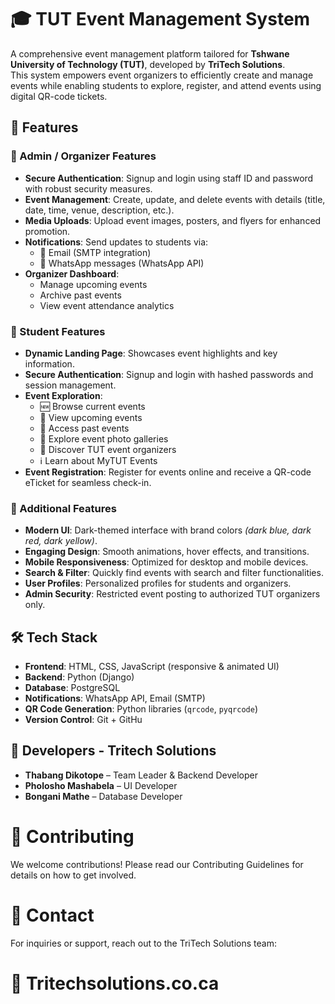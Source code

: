 # 🎓 TUT Event Management System  

A comprehensive event management platform tailored for **Tshwane University of Technology (TUT)**, developed by **TriTech Solutions**.  
This system empowers event organizers to efficiently create and manage events while enabling students to explore, register, and attend events using digital QR-code tickets.  


## 🚀 Features  

### 🔹 Admin / Organizer Features  
- **Secure Authentication**: Signup and login using staff ID and password with robust security measures.  
- **Event Management**: Create, update, and delete events with details (title, date, time, venue, description, etc.).  
- **Media Uploads**: Upload event images, posters, and flyers for enhanced promotion.  
- **Notifications**: Send updates to students via:  
  - 📧 Email (SMTP integration)  
  - 💬 WhatsApp messages (WhatsApp API)  
- **Organizer Dashboard**:  
  - Manage upcoming events  
  - Archive past events  
  - View event attendance analytics  

### 🔹 Student Features  
- **Dynamic Landing Page**: Showcases event highlights and key information.  
- **Secure Authentication**: Signup and login with hashed passwords and session management.  
- **Event Exploration**:  
  - 🆕 Browse current events  
  - 📅 View upcoming events  
  - 📜 Access past events  
  - 📸 Explore event photo galleries  
  - 👥 Discover TUT event organizers  
  - ℹ️ Learn about MyTUT Events  
- **Event Registration**: Register for events online and receive a QR-code eTicket for seamless check-in.  

### 🔹 Additional Features  
- **Modern UI**: Dark-themed interface with brand colors *(dark blue, dark red, dark yellow)*.  
- **Engaging Design**: Smooth animations, hover effects, and transitions.  
- **Mobile Responsiveness**: Optimized for desktop and mobile devices.  
- **Search & Filter**: Quickly find events with search and filter functionalities.  
- **User Profiles**: Personalized profiles for students and organizers.  
- **Admin Security**: Restricted event posting to authorized TUT organizers only.  


## 🛠️ Tech Stack  
- **Frontend**: HTML, CSS, JavaScript (responsive & animated UI)  
- **Backend**: Python (Django)  
- **Database**: PostgreSQL  
- **Notifications**: WhatsApp API, Email (SMTP)  
- **QR Code Generation**: Python libraries (`qrcode`, `pyqrcode`)  
- **Version Control**: Git + GitHu


## 👥 Developers - Tritech Solutions  
- **Thabang Dikotope** – Team Leader & Backend Developer  
- **Pholosho Mashabela** – UI Developer  
- **Bongani Mathe** – Database Developer  


# 🤝 Contributing

We welcome contributions! Please read our Contributing Guidelines for details on how to get involved.

# 📧 Contact

For inquiries or support, reach out to the TriTech Solutions team:
# 📩 Tritechsolutions.co.ca
